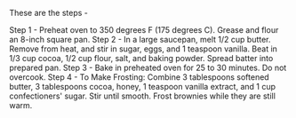 These are the steps - 

Step 1 - Preheat oven to 350 degrees F (175 degrees C). Grease and flour an 8-inch square pan.
Step 2 - In a large saucepan, melt 1/2 cup butter. Remove from heat, and stir in sugar, eggs, and 1 teaspoon vanilla. Beat in 1/3 cup cocoa, 1/2 cup flour, salt, and baking powder. Spread batter into prepared pan.
Step 3 - Bake in preheated oven for 25 to 30 minutes. Do not overcook.
Step 4 - To Make Frosting: Combine 3 tablespoons softened butter, 3 tablespoons cocoa, honey, 1 teaspoon vanilla extract, and 1 cup confectioners' sugar. Stir until smooth. Frost brownies while they are still warm.